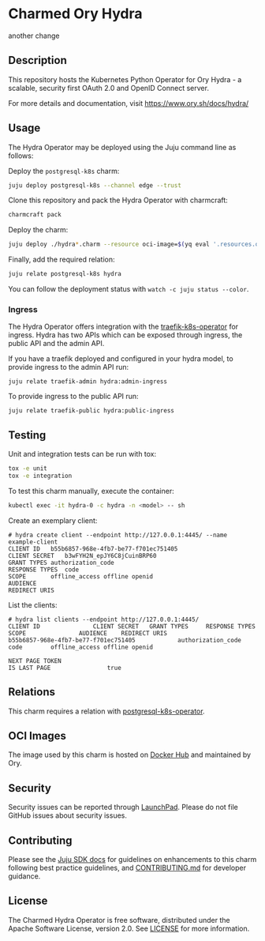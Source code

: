 # Charmed Ory Hydra

another change

## Description

This repository hosts the Kubernetes Python Operator for Ory Hydra - a scalable, security first OAuth 2.0 and OpenID Connect server.

For more details and documentation, visit https://www.ory.sh/docs/hydra/

## Usage

The Hydra Operator may be deployed using the Juju command line as follows:

Deploy the `postgresql-k8s` charm:

```bash
juju deploy postgresql-k8s --channel edge --trust
```

Clone this repository and pack the Hydra Operator with charmcraft:
```bash
charmcraft pack
```

Deploy the charm:
<!-- TODO: Update to deploy from charmhub once the charm is published -->
```bash
juju deploy ./hydra*.charm --resource oci-image=$(yq eval '.resources.oci-image.upstream-source' metadata.yaml)
```

Finally, add the required relation:
```bash
juju relate postgresql-k8s hydra
```

You can follow the deployment status with `watch -c juju status --color`.

### Ingress

The Hydra Operator offers integration with the [traefik-k8s-operator](https://github.com/canonical/traefik-k8s-operator) for ingress. Hydra has two APIs which can be exposed through ingress, the public API and the admin API.

If you have a traefik deployed and configured in your hydra model, to provide ingress to the admin API run:
```console
juju relate traefik-admin hydra:admin-ingress
```

To provide ingress to the public API run:
```console
juju relate traefik-public hydra:public-ingress
```

## Testing

Unit and integration tests can be run with tox:
```bash
tox -e unit
tox -e integration
```

To test this charm manually, execute the container:
```bash
kubectl exec -it hydra-0 -c hydra -n <model> -- sh
```

Create an exemplary client:
```shell
# hydra create client --endpoint http://127.0.0.1:4445/ --name example-client
CLIENT ID	b55b6857-968e-4fb7-be77-f701ec751405
CLIENT SECRET	b3wFYH2N_epJY6C8jCuinBRP60
GRANT TYPES	authorization_code
RESPONSE TYPES	code
SCOPE		offline_access offline openid
AUDIENCE
REDIRECT URIS
```

List the clients:
```shell
# hydra list clients --endpoint http://127.0.0.1:4445/
CLIENT ID				CLIENT SECRET	GRANT TYPES		RESPONSE TYPES	SCOPE				AUDIENCE	REDIRECT URIS
b55b6857-968e-4fb7-be77-f701ec751405			authorization_code	code		offline_access offline openid

NEXT PAGE TOKEN
IS LAST PAGE				true
```

## Relations

This charm requires a relation with [postgresql-k8s-operator](https://github.com/canonical/postgresql-k8s-operator).

## OCI Images

The image used by this charm is hosted on [Docker Hub](https://hub.docker.com/r/oryd/hydra) and maintained by Ory.

## Security

Security issues can be reported through [LaunchPad](https://wiki.ubuntu.com/DebuggingSecurity#How%20to%20File). Please do not file GitHub issues about security issues.

## Contributing

Please see the [Juju SDK docs](https://juju.is/docs/sdk) for guidelines on enhancements to this
charm following best practice guidelines, and
[CONTRIBUTING.md](https://github.com/canonical/hydra-operator/blob/main/CONTRIBUTING.md) for developer guidance.

## License

The Charmed Hydra Operator is free software, distributed under the Apache Software License, version 2.0. See [LICENSE](https://github.com/canonical/hydra-operator/blob/main/LICENSE) for more information.
